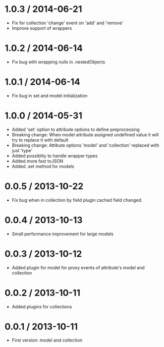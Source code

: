 1.0.3 / 2014-06-21
==================

 * Fix for collection 'change' event on 'add' and 'remove'
 * Improve support of wrappers

1.0.2 / 2014-06-14
==================

 * Fix bug with wrapping nulls in .nestedObjects

1.0.1 / 2014-06-14
==================

 * Fix bug in set and model initialization

1.0.0 / 2014-05-31
==================

 * Added 'set' option to attribute options to define preprocessing
 * Breaking change: When model attribute assigned undefined value it will try to replace it with default
 * Breaking change: Attibute options 'model' and 'collection' replaced with just 'type'
 * Added possiblity to handle wrapper types
 * Added more fast toJSON
 * Added .set method for models

0.0.5 / 2013-10-22
==================

 * Fix bug when in collection by field plugin cached field changed.

0.0.4 / 2013-10-13
==================

 * Small performance improvement for large models

0.0.3 / 2013-10-12
==================

 * Added plugin for model for proxy events of attribute's model and collection

0.0.2 / 2013-10-11
==================

 * Added plugins for collections

0.0.1 / 2013-10-11
==================

 * First version: model and collection